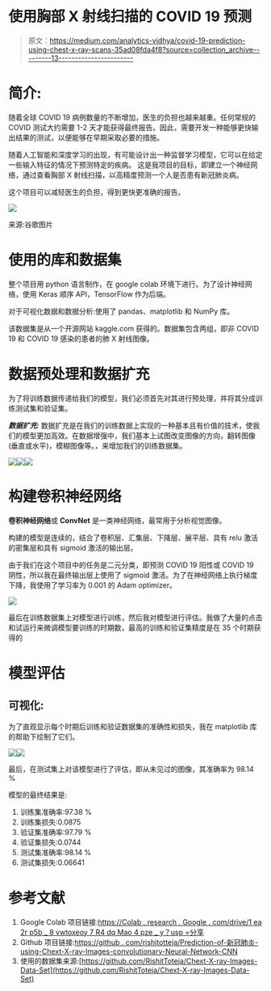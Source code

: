 # 使用胸部 X 射线扫描的 COVID 19 预测

> 原文：<https://medium.com/analytics-vidhya/covid-19-prediction-using-chest-x-ray-scans-35ad08fda4f8?source=collection_archive---------13----------------------->

# **简介:**

随着全球 COVID 19 病例数量的不断增加，医生的负担也越来越重。任何常规的 COVID 测试大约需要 1-2 天才能获得最终报告。因此，需要开发一种能够更快输出结果的测试，以便能够在早期采取必要的措施。

随着人工智能和深度学习的出现，有可能设计出一种监督学习模型，它可以在给定一些输入特征的情况下预测特定的疾病。
这是我项目的目标，即建立一个神经网络，通过查看胸部 X 射线扫描，以高精度预测一个人是否患有新冠肺炎病。

这个项目可以减轻医生的负担，得到更快更准确的报告。

![](img/93b41de9e02c916c8466b3b135496ada.png)

来源:谷歌图片

# 使用的库和数据集

整个项目用 python 语言制作，在 google colab 环境下进行。为了设计神经网络，使用 Keras 顺序 API，TensorFlow 作为后端。

对于可视化数据和数据分析:使用了 pandas、matplotlib 和 NumPy 库。

该数据集是从一个开源网站 kaggle.com 获得的。数据集包含两组，即非 COVID 19 和 COVID 19 感染的患者的肺 X 射线图像。

# **数据预处理和数据扩充**

为了将训练数据传递给我们的模型，我们必须首先对其进行预处理，并将其分成训练测试集和验证集。

***数据扩充:*** 数据扩充是在我们的训练数据上实现的一种基本且有价值的技术，使我们的模型更加高效。在数据增强中，我们基本上试图改变图像的方向，翻转图像(垂直或水平)，模糊图像等。，来增加我们的训练数据集。

![](img/c764f77f9df5f4af6b1f5c07d88898fa.png)![](img/e61bd4d5a54867a26a0f651065f303b1.png)![](img/6812680471f782de79d9867ece9dfdb3.png)

# **构建卷积神经网络**

**卷积神经网络**或 **ConvNet** 是一类神经网络，最常用于分析视觉图像。

构建的模型是连续的，结合了卷积层、汇集层、下降层、展平层、具有 relu 激活的密集层和具有 sigmoid 激活的输出层。

由于我们在这个项目中的任务是二元分类，即预测 COVID 19 阳性或 COVID 19 阴性，所以我在最终输出层上使用了 sigmoid 激活。为了在神经网络上执行梯度下降，我使用了学习率为 0.001 的 Adam optimizer。

![](img/a2f8da30f6bcaa9e7e5ddbb41864dd85.png)

最后在训练数据集上对模型进行训练，然后我对模型进行评估。我做了大量的点击和试运行来微调模型要训练的时期数，最高的训练和验证集精度是在 35 个时期获得的

# **模型评估**

## **可视化:**

为了直观显示每个时期后训练和验证数据集的准确性和损失，我在 matplotlib 库的帮助下绘制了它们。

![](img/fec0369f8d22af59e1b12e61df6a8543.png)![](img/9f44a359e4a87f769fb3d6dcaa8d0dce.png)

最后，在测试集上对该模型进行了评估，即从未见过的图像，其准确率为 98.14 %

模型的最终结果是:

1.  训练集准确率:97.38 %
2.  训练集损失:0.0875
3.  验证集准确率:97.79 %
4.  验证集损失:0.0744
5.  测试集准确率:98.14 %
6.  测试集损失:0.06641

# **参考文献**

1.  Google Colab 项目链接:[https://Colab . research . Google . com/drive/1 ea 2r p5b _ 8 vwtoxeoy 7 R4 dq Mao 4 pze _ y？usp =分享](https://colab.research.google.com/drive/1oeA2Rp5B_8VWtOXEoY7R4dQMaO4pZe_y?usp=sharing)
2.  Github 项目链接:[https://github . com/rishitotteja/Prediction-of-新冠肺炎-using-Chext-X-ray-Images-convolutionary-Neural-Network-CNN](https://github.com/RishitToteja/Prediction-of-COVID-19-using-Chext-X-ray-Images-Convolutional-Neural-Network-CNN)
3.  使用的数据集来源:[https://github.com/RishitToteja/Chext-X-ray-Images-Data-Set](https://github.com/RishitToteja/Chext-X-ray-Images-Data-Set)